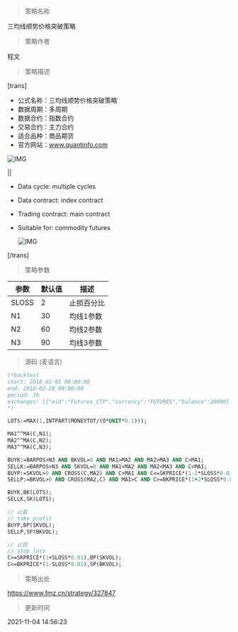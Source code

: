 
> 策略名称

三均线顺势价格突破策略

> 策略作者

程文

> 策略描述

[trans]
- 公式名称：三均线顺势价格突破策略
- 数据周期：多周期
- 数据合约：指数合约
- 交易合约：主力合约
- 适合品种：商品期货
- 官方网站：www.quantinfo.com

![IMG](https://www.fmz.cn/upload/asset/4327c3e54a8618bb6f5b0ac3ea54dfc2.png)

||

- Data cycle: multiple cycles
- Data contract: index contract
- Trading contract: main contract
- Suitable for: commodity futures

  ![IMG](https://www.fmz.cn/upload/asset/ed995f267589e43cdc0492a87952dcad.png) 

[/trans]

> 策略参数



|参数|默认值|描述|
|----|----|----|
|SLOSS|2|止损百分比|stop loss percentage|
|N1|30|均线1参数|MA1 parameter|
|N2|60|均线2参数|MA2 parameter|
|N3|90|均线3参数|MA3 parameter|


> 源码 (麦语言)

``` pascal
(*backtest
start: 2018-01-01 00:00:00
end: 2018-02-28 00:00:00
period: 1h
exchanges: [{"eid":"Futures_CTP","currency":"FUTURES","balance":20000}]
*)

LOTS:=MAX(1,INTPART(MONEYTOT/(O*UNIT*0.1)));

MA1^^MA(C,N1);
MA2^^MA(C,N2);
MA3^^MA(C,N3);

BUYK:=BARPOS>N3 AND BKVOL=0 AND MA1>MA2 AND MA2>MA3 AND C>MA1;
SELLK:=BARPOS>N3 AND SKVOL=0 AND MA1<MA2 AND MA2<MA3 AND C<MA1;
BUYP:=SKVOL>0 AND CROSS(C,MA2) AND C>MA1 AND C<=SKPRICE*(1-2*SLOSS*0.01);
SELLP:=BKVOL>0 AND CROSS(MA2,C) AND MA1>C AND C>=BKPRICE*(1+2*SLOSS*0.01);

BUYK,BK(LOTS);
SELLK,SK(LOTS);

// 止盈
// take profit
BUYP,BP(SKVOL);
SELLP,SP(BKVOL);

// 止损
// stop loss
C>=SKPRICE*(1+SLOSS*0.01),BP(SKVOL);
C<=BKPRICE*(1-SLOSS*0.01),SP(BKVOL);
```

> 策略出处

https://www.fmz.cn/strategy/327847

> 更新时间

2021-11-04 14:56:23
